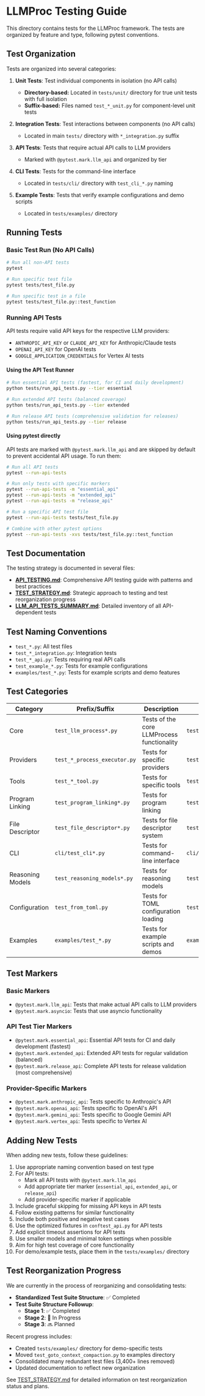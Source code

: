 # LLMProc Testing Guide

This directory contains tests for the LLMProc framework. The tests are organized by feature and type, following pytest conventions.

## Test Organization

Tests are organized into several categories:

1. **Unit Tests**: Test individual components in isolation (no API calls)
   - **Directory-based:** Located in `tests/unit/` directory for true unit tests with full isolation
   - **Suffix-based:** Files named `test_*_unit.py` for component-level unit tests

2. **Integration Tests**: Test interactions between components (no API calls)
   - Located in main `tests/` directory with `*_integration.py` suffix

3. **API Tests**: Tests that require actual API calls to LLM providers
   - Marked with `@pytest.mark.llm_api` and organized by tier

4. **CLI Tests**: Tests for the command-line interface
   - Located in `tests/cli/` directory with `test_cli_*.py` naming

5. **Example Tests**: Tests that verify example configurations and demo scripts
   - Located in `tests/examples/` directory

## Running Tests

### Basic Test Run (No API Calls)

```bash
# Run all non-API tests
pytest

# Run specific test file
pytest tests/test_file.py

# Run specific test in a file
pytest tests/test_file.py::test_function
```

### Running API Tests

API tests require valid API keys for the respective LLM providers:
- `ANTHROPIC_API_KEY` or `CLAUDE_API_KEY` for Anthropic/Claude tests
- `OPENAI_API_KEY` for OpenAI tests
- `GOOGLE_APPLICATION_CREDENTIALS` for Vertex AI tests

#### Using the API Test Runner

```bash
# Run essential API tests (fastest, for CI and daily development)
python tests/run_api_tests.py --tier essential

# Run extended API tests (balanced coverage)
python tests/run_api_tests.py --tier extended

# Run release API tests (comprehensive validation for releases)
python tests/run_api_tests.py --tier release
```

#### Using pytest directly

API tests are marked with `@pytest.mark.llm_api` and are skipped by default to prevent accidental API usage. To run them:

```bash
# Run all API tests
pytest --run-api-tests

# Run only tests with specific markers
pytest --run-api-tests -m "essential_api"
pytest --run-api-tests -m "extended_api"
pytest --run-api-tests -m "release_api"

# Run a specific API test file
pytest --run-api-tests tests/test_file.py

# Combine with other pytest options
pytest --run-api-tests -xvs tests/test_file.py::test_function
```

## Test Documentation

The testing strategy is documented in several files:

- [**API_TESTING.md**](./API_TESTING.md): Comprehensive API testing guide with patterns and best practices
- [**TEST_STRATEGY.md**](./TEST_STRATEGY.md): Strategic approach to testing and test reorganization progress
- [**LLM_API_TESTS_SUMMARY.md**](./LLM_API_TESTS_SUMMARY.md): Detailed inventory of all API-dependent tests

## Test Naming Conventions

- `test_*.py`: All test files
- `test_*_integration.py`: Integration tests
- `test_*_api.py`: Tests requiring real API calls
- `test_example_*.py`: Tests for example configurations
- `examples/test_*.py`: Tests for example scripts and demo features

## Test Categories

| Category | Prefix/Suffix | Description | Example |
|----------|---------------|-------------|---------|
| Core | `test_llm_process*.py` | Tests of the core LLMProcess functionality | `test_llm_process.py` |
| Providers | `test_*_process_executor.py` | Tests for specific providers | `test_anthropic_process_executor.py` |
| Tools | `test_*_tool.py` | Tests for specific tools | `test_calculator_tool.py` |
| Program Linking | `test_program_linking*.py` | Tests for program linking | `test_program_linking_core.py` |
| File Descriptor | `test_file_descriptor*.py` | Tests for file descriptor system | `test_file_descriptor.py` |
| CLI | `cli/test_cli*.py` | Tests for command-line interface | `cli/test_cli.py` |
| Reasoning Models | `test_reasoning_models*.py` | Tests for reasoning models | `test_reasoning_models.py` |
| Configuration | `test_from_toml.py` | Tests for TOML configuration loading | `test_from_toml.py` |
| Examples | `examples/test_*.py` | Tests for example scripts and demos | `examples/test_goto_context_compaction.py` |

## Test Markers

### Basic Markers
- `@pytest.mark.llm_api`: Tests that make actual API calls to LLM providers
- `@pytest.mark.asyncio`: Tests that use asyncio functionality

### API Test Tier Markers
- `@pytest.mark.essential_api`: Essential API tests for CI and daily development (fastest)
- `@pytest.mark.extended_api`: Extended API tests for regular validation (balanced)
- `@pytest.mark.release_api`: Complete API tests for release validation (most comprehensive)

### Provider-Specific Markers
- `@pytest.mark.anthropic_api`: Tests specific to Anthropic's API
- `@pytest.mark.openai_api`: Tests specific to OpenAI's API
- `@pytest.mark.gemini_api`: Tests specific to Google Gemini API
- `@pytest.mark.vertex_api`: Tests specific to Vertex AI

## Adding New Tests

When adding new tests, follow these guidelines:

1. Use appropriate naming convention based on test type
2. For API tests:
   - Mark all API tests with `@pytest.mark.llm_api`
   - Add appropriate tier marker (`essential_api`, `extended_api`, or `release_api`)
   - Add provider-specific marker if applicable
3. Include graceful skipping for missing API keys in API tests
4. Follow existing patterns for similar functionality
5. Include both positive and negative test cases
6. Use the optimized fixtures in `conftest_api.py` for API tests
7. Add explicit timeout assertions for API tests
8. Use smaller models and minimal token settings when possible
9. Aim for high test coverage of core functionality
10. For demo/example tests, place them in the `tests/examples/` directory

## Test Reorganization Progress

We are currently in the process of reorganizing and consolidating tests:

- **Standardized Test Suite Structure**: ✅ Completed
- **Test Suite Structure Followup**:
  - **Stage 1**: ✅ Completed
  - **Stage 2**: 🔄 In Progress
  - **Stage 3**: 🔜 Planned

Recent progress includes:
- Created `tests/examples/` directory for demo-specific tests
- Moved `test_goto_context_compaction.py` to examples directory
- Consolidated many redundant test files (3,400+ lines removed)
- Updated documentation to reflect new organization

See [TEST_STRATEGY.md](./TEST_STRATEGY.md) for detailed information on test reorganization status and plans.
